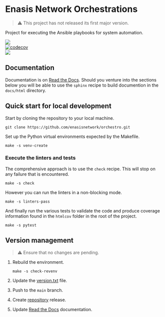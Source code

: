 # Enasis Network Orchestrations

> :warning: This project has not released its first major version.

Project for executing the Ansible playbooks for system automation.

[![](https://img.shields.io/github/actions/workflow/status/enasisnetwork/orchestro/build.yml?style=flat-square&label=GitHub%20actions)](https://github.com/enasisnetwork/orchestro/actions)<br>
[![codecov](https://img.shields.io/codecov/c/github/enasisnetwork/orchestro?token=7PGOXKJU0E&style=flat-square&logoColor=FFFFFF&label=Coverage)](https://codecov.io/gh/enasisnetwork/orchestro)<br>
[![](https://img.shields.io/readthedocs/orchestro?style=flat-square&label=Read%20the%20Docs)](https://orchestro.readthedocs.io)<br>

## Documentation
Documentation is on [Read the Docs](https://orchestro.readthedocs.io).
Should you venture into the sections below you will be able to use the
`sphinx` recipe to build documention in the `docs/html` directory.

## Quick start for local development
Start by cloning the repository to your local machine.
```
git clone https://github.com/enasisnetwork/orchestro.git
```
Set up the Python virtual environments expected by the Makefile.
```
make -s venv-create
```

### Execute the linters and tests
The comprehensive approach is to use the `check` recipe. This will stop on
any failure that is encountered.
```
make -s check
```
However you can run the linters in a non-blocking mode.
```
make -s linters-pass
```
And finally run the various tests to validate the code and produce coverage
information found in the `htmlcov` folder in the root of the project.
```
make -s pytest
```

## Version management
> :warning: Ensure that no changes are pending.

1. Rebuild the environment.
   ```
   make -s check-revenv
   ```

1. Update the [version.txt](orchestro/version.txt) file.

1. Push to the `main` branch.

1. Create [repository](https://github.com/enasisnetwork/orchestro) release.

1. Update [Read the Docs](https://orchestro.readthedocs.io) documentation.
